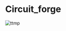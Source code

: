 # Circuit_forge
![ttmp](https://github.com/user-attachments/assets/046a3248-fdf4-4693-91c5-9da45bd67135)
